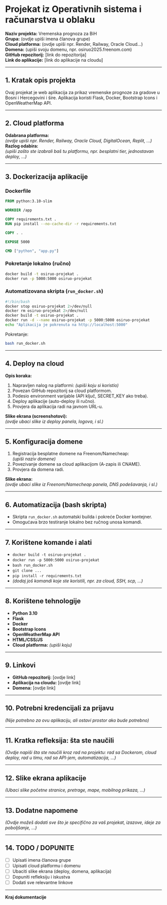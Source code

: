 # Projekat iz Operativnih sistema i računarstva u oblaku  
**Naziv projekta:** Vremenska prognoza za BiH  
**Grupa:** (ovdje upiši imena članova grupe)  
**Cloud platforma:** (ovdje upiši npr. Render, Railway, Oracle Cloud...)  
**Domena:** (upiši svoju domenu, npr. osiruo2025.freenom.com)  
**GitHub repozitorij:** [link do repozitorija]  
**Link do aplikacije:** [link do aplikacije na cloudu]  

---

## 1. Kratak opis projekta

Ovaj projekat je web aplikacija za prikaz vremenske prognoze za gradove u Bosni i Hercegovini i šire. Aplikacija koristi Flask, Docker, Bootstrap Icons i OpenWeatherMap API.

---

## 2. Cloud platforma

**Odabrana platforma:**  
_(ovdje upiši npr. Render, Railway, Oracle Cloud, DigitalOcean, Replit, ...)_  
**Razlog odabira:**  
_(upiši zašto ste izabrali baš tu platformu, npr. besplatni tier, jednostavan deploy, ...)_  

---

## 3. Dockerizacija aplikacije

### Dockerfile
```dockerfile
FROM python:3.10-slim

WORKDIR /app

COPY requirements.txt .
RUN pip install --no-cache-dir -r requirements.txt

COPY . .

EXPOSE 5000

CMD ["python", "app.py"]
```

### Pokretanje lokalno (ručno)
```bash
docker build -t osiruo-projekat .
docker run -p 5000:5000 osiruo-projekat
```

### Automatizovana skripta (`run_docker.sh`)
```bash
#!/bin/bash
docker stop osiruo-projekat 2>/dev/null
docker rm osiruo-projekat 2>/dev/null
docker build -t osiruo-projekat .
docker run -d --name osiruo-projekat -p 5000:5000 osiruo-projekat
echo "Aplikacija je pokrenuta na http://localhost:5000"
```
Pokretanje:
```bash
bash run_docker.sh
```

---

## 4. Deploy na cloud

**Opis koraka:**
1. Napravljen nalog na platformi: _(upiši koju si koristio)_
2. Povezan GitHub repozitorij sa cloud platformom.
3. Podesio environment varijable (API ključ, SECRET_KEY ako treba).
4. Deploy aplikacije (auto-deploy ili ručno).
5. Provjera da aplikacija radi na javnom URL-u.

**Slike ekrana (screenshotovi):**  
_(ovdje ubaci slike iz deploy panela, logova, i sl.)_

---

## 5. Konfiguracija domene

1. Registracija besplatne domene na Freenom/Namecheap:  
   _(upiši naziv domene)_
2. Povezivanje domene sa cloud aplikacijom (A-zapis ili CNAME).
3. Provjera da domena radi.

**Slike ekrana:**  
_(ovdje ubaci slike iz Freenom/Namecheap panela, DNS podešavanja, i sl.)_

---

## 6. Automatizacija (bash skripta)

- Skripta `run_docker.sh` automatski builda i pokreće Docker kontejner.
- Omogućava brzo testiranje lokalno bez ručnog unosa komandi.

---

## 7. Korištene komande i alati

- `docker build -t osiruo-projekat .`
- `docker run -p 5000:5000 osiruo-projekat`
- `bash run_docker.sh`
- `git clone ...`
- `pip install -r requirements.txt`
- _(dodaj još komandi koje ste koristili, npr. za cloud, SSH, scp, ...)_  

---

## 8. Korištene tehnologije

- **Python 3.10**
- **Flask**
- **Docker**
- **Bootstrap Icons**
- **OpenWeatherMap API**
- **HTML/CSS/JS**
- **Cloud platforma:** _(upiši koju)_

---

## 9. Linkovi

- **GitHub repozitorij:** [ovdje link]
- **Aplikacija na cloudu:** [ovdje link]
- **Domena:** [ovdje link]

---

## 10. Potrebni kredencijali za prijavu

_(Nije potrebno za ovu aplikaciju, ali ostavi prostor ako bude potrebno)_

---

## 11. Kratka refleksija: šta ste naučili

_(Ovdje napiši šta ste naučili kroz rad na projektu: rad sa Dockerom, cloud deploy, rad u timu, rad sa API-jem, automatizacija, ...)_  

---

## 12. Slike ekrana aplikacije

_(Ubaci slike početne stranice, pretrage, mape, mobilnog prikaza, ...)_  

---

## 13. Dodatne napomene

_(Ovdje možeš dodati sve što je specifično za vaš projekat, izazove, ideje za poboljšanje, ...)_  

---

## 14. TODO / DOPUNITE

- [ ] Upisati imena članova grupe
- [ ] Upisati cloud platformu i domenu
- [ ] Ubaciti slike ekrana (deploy, domena, aplikacija)
- [ ] Dopuniti refleksiju i iskustva
- [ ] Dodati sve relevantne linkove

---

**Kraj dokumentacije**